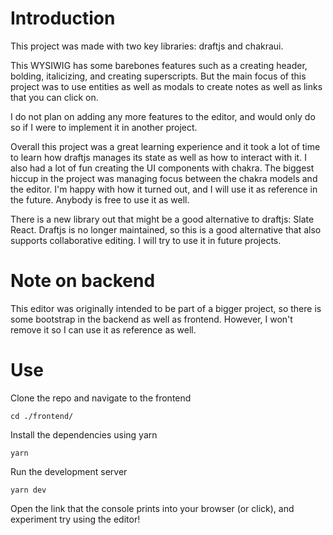# Introduction

This project was made with two key libraries: draftjs and chakraui.

This WYSIWIG has some barebones features such as a creating header, bolding, italicizing, and creating superscripts.
But the main focus of this project was to use entities as well as modals to create notes as well as links that
you can click on.

I do not plan on adding any more features to the editor, and would only do so if I were to implement it in another project.

Overall this project was a great learning experience and it took a lot of time to learn how draftjs manages its state as
well as how to interact with it. I also had a lot of fun creating the UI components with chakra.
The biggest hiccup in the project was managing focus between the chakra models and the editor.
I'm happy with how it turned out, and I will use it as reference in the future. Anybody is free to use it as well.

There is a new library out that might be a good alternative to draftjs: Slate React. Draftjs is no longer maintained, so this
is a good alternative that also supports collaborative editing. I will try to use it in future projects.

# Note on backend

This editor was originally intended to be part of a bigger project, so there is some bootstrap in the backend as well as frontend. However, I won't remove it so I can use it as reference as well.

# Use

Clone the repo and navigate to the frontend

`cd ./frontend/`

Install the dependencies using yarn

`yarn`

Run the development server

`yarn dev`

Open the link that the console prints into your browser (or click), and experiment try using the editor!
